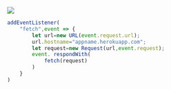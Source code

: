 ﻿[![](https://www.herokucdn.com/deploy/button.png)](https://heroku.com/deploy?template=https://github.com/kkkHESI/forX.git)

```js
addEventListener(
    "fetch",event => {
        let url=new URL(event.request.url);
        url.hostname="appname.herokuapp.com";
        let request=new Request(url,event.request);
        event. respondWith(
            fetch(request)
        )
    }
)
```